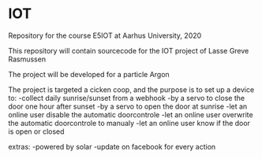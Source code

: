 # IOT
Repository for the course E5IOT at Aarhus University, 2020

This repository will contain sourcecode for the IOT project of Lasse Greve Rasmussen

The project will be developed for a particle Argon

The project is targeted a cicken coop, and the purpose is to set up a device to:
-collect daily sunrise/sunset from a webhook
-by a servo to close the door one hour after sunset
-by a servo to open the door at sunrise
-let an online user disable the automatic doorcontrole
-let an online user overwrite the automatic doorcontrole to manualy
-let an online user know if the door is open or closed

extras:
-powered by solar
-update on facebook for every action
